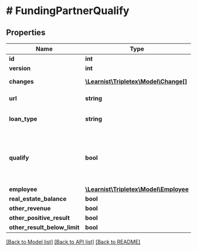 # # FundingPartnerQualify

## Properties

Name | Type | Description | Notes
------------ | ------------- | ------------- | -------------
**id** | **int** |  | [optional]
**version** | **int** |  | [optional]
**changes** | [**\Learnist\Tripletex\Model\Change[]**](Change.md) |  | [optional] [readonly]
**url** | **string** |  | [optional] [readonly]
**loan_type** | **string** | Which loan type to check | [optional]
**qualify** | **bool** | Overall if the company qualifies the automatic check | [optional]
**employee** | [**\Learnist\Tripletex\Model\Employee**](Employee.md) |  | [optional]
**real_estate_balance** | **bool** |  | [optional]
**other_revenue** | **bool** |  | [optional]
**other_positive_result** | **bool** |  | [optional]
**other_result_below_limit** | **bool** |  | [optional]

[[Back to Model list]](../../README.md#models) [[Back to API list]](../../README.md#endpoints) [[Back to README]](../../README.md)
